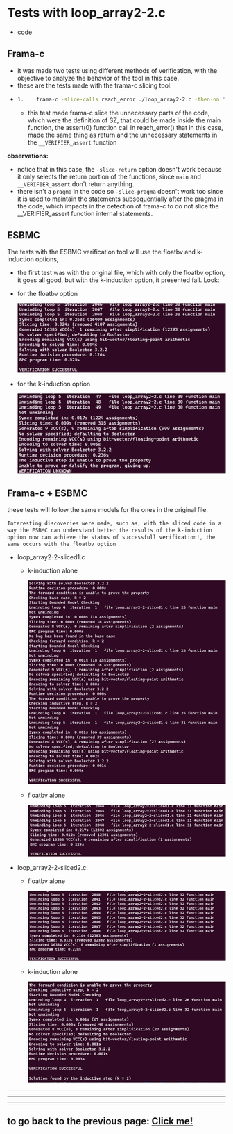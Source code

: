 # **Tests with loop_array2-2.c**

-   [code](/tests/loop_tests/loop_array2-2/loop_array2-2.c)

## **Frama-c**

-   it was made two tests using different methods of verification, with the objective to analyze the behavior of the tool in this case.
-   these are the tests made with the frama-c slicing tool:
-   ```bash
    1.    frama-c -slice-calls reach_error ./loop_array2-2.c -then-on 'Slicing export' -set-project-as-default -print -then -print -ocode ./loop_array2-2-sliced1.c
    ```
    -   this test made frama-c slice the unnecessary parts of the code, which were the definition of SZ, that could be made inside the main function, the assert(0) function call in reach_error() that in this case, made the same thing as return and the unnecessary statements in the `__VERIFIER_assert` function

**observations:**

-   notice that in this case, the `-slice-return` option doesn't work because it only selects the return portion of the functions, since `main` and `__VERIFIER_assert` don't return anything.
-   there isn't a `pragma` in the code so `-slice-pragma` doesn't work too since it is used to maintain the statements subsequentially after the pragma in the code, which impacts in the detection of frama-c to do not slice the __VERIFIER_assert function internal statements.

## **ESBMC**
The tests with the ESBMC verification tool will use the floatbv and k-induction options, 

- the first test was with the original file, which with only the floatbv option, it goes all good, but with the k-induction option, it presented fail. Look:
- for the floatbv option 
    
    ![terminal output](../../../materials/imgs/loop-array2-2-floatbv.png)
- for the k-induction option 
    
    ![terminal output](../../../materials/imgs/loop-array2-2-kinduction.png)

## **Frama-c + ESBMC**
these tests will follow the same models for the ones in the original file.
```
Interesting discoveries were made, such as, with the sliced code in a way the ESBMC can understand better the results of the k-induction option now can achieve the status of successfull verification!, the same occurs with the floatbv option 
```
- loop_array2-2-sliced1.c
  - k-induction alone 
        
     ![terminal output](../../../materials/imgs/loop-array2-2-sliced1-kinduction.png) 
  - floatbv alone 
  
     ![terminal output](../../../materials/imgs/loop-array2-2-sliced1-floatbv.png) 
  


- loop_array2-2-sliced2.c:
  - floatbv alone
 
     ![terminal output](../../../materials/imgs/loop-array2-2-sliced2-floatbv.png)
  - k-induction alone
   
     ![terminal output](../../../materials/imgs/loop-array2-2-sliced2-kinduction.png) 


---

---

---

## to go back to the previous page: [Click me!](../../../README.md)
